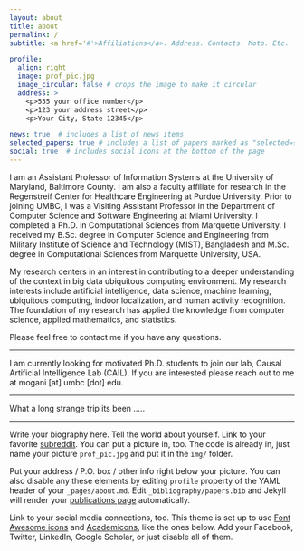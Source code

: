 ```yaml
---
layout: about
title: about
permalink: /
subtitle: <a href='#'>Affiliations</a>. Address. Contacts. Moto. Etc.

profile:
  align: right
  image: prof_pic.jpg
  image_circular: false # crops the image to make it circular
  address: >
    <p>555 your office number</p>
    <p>123 your address street</p>
    <p>Your City, State 12345</p>

news: true  # includes a list of news items
selected_papers: true # includes a list of papers marked as "selected={true}"
social: true  # includes social icons at the bottom of the page
---
```


I am an Assistant Professor of Information Systems at the University of Maryland, Baltimore County. I am also a faculty affiliate for research in the Regenstreif Center for Healthcare Engineering at Purdue University.
Prior to joining UMBC, I was a Visiting Assistant Professor in the Department of Computer Science and Software Engineering at Miami University. I completed a Ph.D. in Computational Sciences from Marquette University. I received my B.Sc. degree in Computer Science and Engineering from Military Institute of Science and Technology (MIST), Bangladesh and M.Sc. degree in Computational Sciences from Marquette University, USA. 

My research centers in an interest in contributing to a deeper understanding of the context in big data ubiquitous computing environment. My research interests include artificial intelligence, data science, machine learning, ubiquitous computing, indoor localization, and human activity recognition. The foundation of my research has applied the knowledge from computer science, applied mathematics, and statistics.

Please feel free to contact me if you have any questions.

-----------------------------------------
I am currently looking for motivated Ph.D. students to join our lab, Causal Artificial Intelligence Lab (CAIL). If you are interested please reach out to me at mogani [at] umbc [dot] edu.

---

What a long strange trip its been .....

---

Write your biography here. Tell the world about yourself. Link to your favorite [subreddit](http://reddit.com). You can put a picture in, too. The code is already in, just name your picture `prof_pic.jpg` and put it in the `img/` folder.

Put your address / P.O. box / other info right below your picture. You can also disable any these elements by editing `profile` property of the YAML header of your `_pages/about.md`. Edit `_bibliography/papers.bib` and Jekyll will render your [publications page](/al-folio/publications/) automatically.

Link to your social media connections, too. This theme is set up to use [Font Awesome icons](http://fortawesome.github.io/Font-Awesome/) and [Academicons](https://jpswalsh.github.io/academicons/), like the ones below. Add your Facebook, Twitter, LinkedIn, Google Scholar, or just disable all of them.
